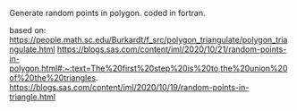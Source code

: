 Generate random points in polygon. coded in fortran.

based on:
https://people.math.sc.edu/Burkardt/f_src/polygon_triangulate/polygon_triangulate.html
https://blogs.sas.com/content/iml/2020/10/21/random-points-in-polygon.html#:~:text=The%20first%20step%20is%20to,the%20union%20of%20the%20triangles.
https://blogs.sas.com/content/iml/2020/10/19/random-points-in-triangle.html
